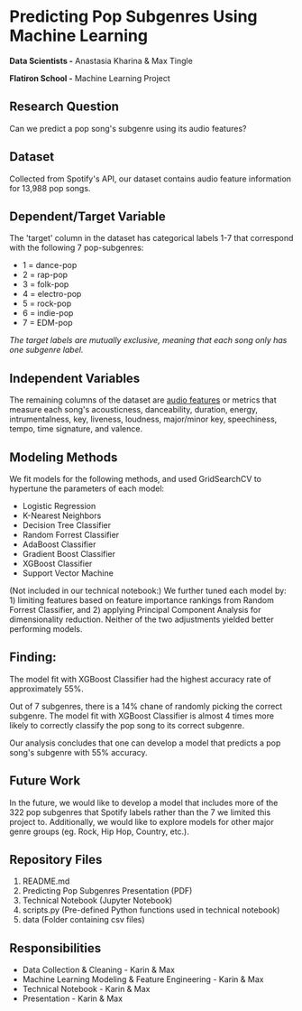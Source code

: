 # Predicting Pop Subgenres Using Machine Learning

**Data Scientists -** Anastasia Kharina & Max Tingle 

**Flatiron School -** Machine Learning Project

## Research Question

Can we predict a pop song's subgenre using its audio features?

## Dataset

Collected from Spotify's API, our dataset contains audio feature information for 13,988 pop songs. 


## Dependent/Target Variable

The 'target' column in the dataset has categorical labels 1-7 that correspond with the following 7 pop-subgenres:
- 1 = dance-pop
- 2 = rap-pop
- 3 = folk-pop
- 4 = electro-pop
- 5 = rock-pop
- 6 = indie-pop
- 7 = EDM-pop

*The target labels are mutually exclusive, meaning that each song only has one subgenre label.*


## Independent Variables

The remaining columns of the dataset are [audio features](https://developer.spotify.com/documentation/web-api/reference/tracks/get-several-audio-features/) or metrics that measure each song's acousticness, danceability, duration, energy, intrumentalness, key, liveness, loudness, major/minor key, speechiness, tempo, time signature, and valence.


## Modeling Methods

We fit models for the following methods, and used GridSearchCV to hypertune the parameters of each model:
- Logistic Regression
- K-Nearest Neighbors
- Decision Tree Classifier
- Random Forrest Classifier
- AdaBoost Classifier
- Gradient Boost Classifier
- XGBoost Classifier
- Support Vector Machine

(Not included in our technical notebook:) We further tuned each model by: 1) limiting features based on feature importance rankings from Random Forrest Classifier, and 2) applying Principal Component Analysis for dimensionality reduction. Neither of the two adjustments yielded better performing models.

## Finding:

The model fit with XGBoost Classifier had the highest accuracy rate of approximately 55%.

Out of 7 subgenres, there is a 14% chane of randomly picking the correct subgenre. The model fit with XGBoost Classifier is almost 4 times more likely to correctly classify the pop song to its correct subgenre. 

Our analysis concludes that one can develop a model that predicts a pop song's subgenre with 55% accuracy.


## Future Work

In the future, we would like to develop a model that includes more of the 322 pop subgenres that Spotify labels rather than the 7 we limited this project to. Additionally, we would like to explore models for other major genre groups (eg. Rock, Hip Hop, Country, etc.).


## Repository Files

1. README.md
2. Predicting Pop Subgenres Presentation (PDF)
3. Technical Notebook (Jupyter Notebook)
4. scripts.py (Pre-defined Python functions used in technical notebook)
5. data (Folder containing csv files)


## Responsibilities

- Data Collection & Cleaning - Karin & Max
- Machine Learning Modeling & Feature Engineering - Karin & Max
- Technical Notebook - Karin & Max
- Presentation - Karin & Max
